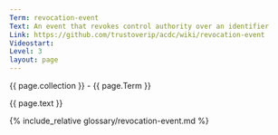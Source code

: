 ```yaml
---
Term: revocation-event
Text: An event that revokes control authority over an identifier
Link: https://github.com/trustoverip/acdc/wiki/revocation-event
Videostart: 
Level: 3
layout: page
---
```


{{ page.collection }} - {{ page.Term }}

   {{ page.text }}

{% include_relative glossary/revocation-event.md %}
